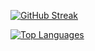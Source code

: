 [![GitHub Streak](https://streak-stats.demolab.com/?user=malciller)](https://git.io/streak-stats)

[![Top Languages](https://github-readme-stats-sepia-mu-56.vercel.app/api/top-langs/?username=malciller&langs_count=20&theme=dark)]([https://github.com/anuraghazra/github-readme-stats](https://github-readme-stats-sepia-mu-56.vercel.app))
